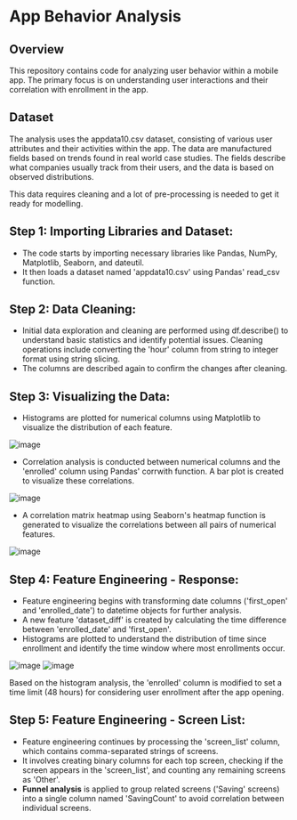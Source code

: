 # App Behavior Analysis

## Overview
This repository contains code for analyzing user behavior within a mobile app. The primary focus is on understanding user interactions and their correlation with enrollment in the app.

## Dataset
The analysis uses the appdata10.csv dataset, consisting of various user attributes and their activities within the app. The data are manufactured fields based on trends found in real world case studies. The fields describe what companies usually track from their users, and the data is based on observed distributions.

This data requires cleaning and a lot of pre-processing is needed to get it ready for modelling.

## Step 1: Importing Libraries and Dataset:
- The code starts by importing necessary libraries like Pandas, NumPy, Matplotlib, Seaborn, and dateutil. 
- It then loads a dataset named 'appdata10.csv' using Pandas' read_csv function.

## Step 2: Data Cleaning:
- Initial data exploration and cleaning are performed using df.describe() to understand basic statistics and identify potential issues. Cleaning operations include converting the 'hour' column from string to integer format using string slicing.
- The columns are described again to confirm the changes after cleaning.

## Step 3: Visualizing the Data:
- Histograms are plotted for numerical columns using Matplotlib to visualize the distribution of each feature.
  
![image](https://github.com/Devansh-Gupta-Official/app-behavior-analysis/assets/100591612/ef9e43a6-6718-4a0d-b964-1db885767bfb)

- Correlation analysis is conducted between numerical columns and the 'enrolled' column using Pandas' corrwith function. A bar plot is created to visualize these correlations.

![image](https://github.com/Devansh-Gupta-Official/app-behavior-analysis/assets/100591612/62ee3f63-2786-4543-9ed3-13a3398d7de1)

  
- A correlation matrix heatmap using Seaborn's heatmap function is generated to visualize the correlations between all pairs of numerical features.

![image](https://github.com/Devansh-Gupta-Official/app-behavior-analysis/assets/100591612/77c09762-6233-49a3-a9ca-a4bbb1cca1b8)


## Step 4: Feature Engineering - Response:
- Feature engineering begins with transforming date columns ('first_open' and 'enrolled_date') to datetime objects for further analysis.
- A new feature 'dataset_diff' is created by calculating the time difference between 'enrolled_date' and 'first_open'.
- Histograms are plotted to understand the distribution of time since enrollment and identify the time window where most enrollments occur.

![image](https://github.com/Devansh-Gupta-Official/app-behavior-analysis/assets/100591612/bb47961b-f5e0-4414-b41c-2d9c8cd20eac)
![image](https://github.com/Devansh-Gupta-Official/app-behavior-analysis/assets/100591612/2d734422-02e0-4a57-ac86-aa93b1c3c13f)

Based on the histogram analysis, the 'enrolled' column is modified to set a time limit (48 hours) for considering user enrollment after the app opening.

## Step 5: Feature Engineering - Screen List:
- Feature engineering continues by processing the 'screen_list' column, which contains comma-separated strings of screens.
- It involves creating binary columns for each top screen, checking if the screen appears in the 'screen_list', and counting any remaining screens as 'Other'.
- **Funnel analysis** is applied to group related screens ('Saving' screens) into a single column named 'SavingCount' to avoid correlation between individual screens.


